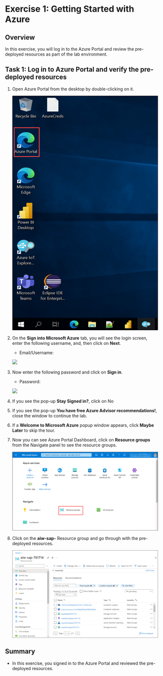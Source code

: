# Exercise 1: Getting Started with Azure

## Overview

In this exercise, you will log in to the Azure Portal and review the pre-deployed resources as part of the lab environment.



## Task 1: Log in to Azure Portal and verify the pre-deployed resources

1. Open Azure Portal from the desktop by double-clicking on it.
    
   ![](../Implementors/media/open-azure-portal.png)
   
2. On the **Sign into Microsoft Azure** tab, you will see the login screen, enter the following username, and, then click on **Next**.

   * Email/Username: <inject key="AzureAdUserEmail"></inject>

   ![](../Implementorsmedia/email-login.png)

3. Now enter the following password and click on **Sign in**. 

   * Password: <inject key="AzureAdUserPassword"></inject>

   ![](../Implementorsmedia/password-login.png)

4. If you see the pop-up **Stay Signed in?**, click on No

5. If you see the pop-up **You have free Azure Advisor recommendations!**, close the window to continue the lab.

6. If a **Welcome to Microsoft Azure** popup window appears, click **Maybe Later** to skip the tour.

1. Now you can see Azure Portal Dashboard, click on **Resource groups** from the Navigate panel to see the resource groups.

   ![](https://github.com/CloudLabsAI-Azure/AIW-SAP-on-Azure/blob/main/media/M2-Ex1-rg.png?raw=true)

1. Click on the **aiw-sap-<inject key="DeploymentID" enableCopy="false" />** Resource group and go through with the pre-deployed resources.

    ![](../Automated-Lab/media/e1-01.png)

## Summary

* In this exercise, you signed in to the Azure Portal and reviewed the pre-deployed resources.
